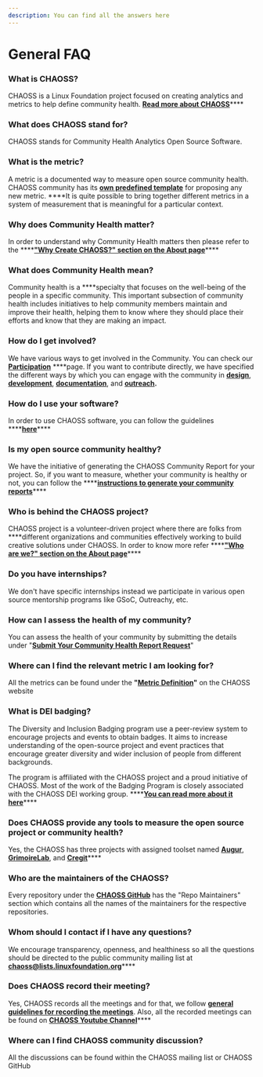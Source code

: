```yaml
---
description: You can find all the answers here
---
```


# General FAQ

### **What is CHAOSS?**

CHAOSS is a Linux Foundation project focused on creating analytics and metrics to help define community health. [**Read more about CHAOSS**](https://chaoss.community/about/)\*\*\*\*

### **What does CHAOSS stand for?**

CHAOSS stands for Community Health Analytics Open Source Software.

### **What is the metric?**

A metric is a documented way to measure open source community health. CHAOSS community has its [**own predefined template**](https://github.com/chaoss/metrics/blob/master/resources/metrics-template.md) for proposing any new metric. ****It is quite possible to bring together different metrics in a system of measurement that is meaningful for a particular context.

### **Why does Community Health matter?**

In order to understand why Community Health matters then please refer to the ****[**"Why Create CHAOSS?" section on the About page**](https://chaoss.community/about/)\*\*\*\*

### **What does Community Health mean?**

Community health is a ****specialty that focuses on the well-being of the people in a specific community. This important subsection of community health includes initiatives to help community members maintain and improve their health, helping them to know where they should place their efforts and know that they are making an impact.

### **How do I get involved?**

We have various ways to get involved in the Community. You can check our [**Participation**](https://chaoss.community/participate/) ****page. If you want to contribute directly, we have specified the different ways by which you can engage with the community in [**design**](https://handbook.chaoss.community/community-handbook/contributing/design), [**development**](https://handbook.chaoss.community/community-handbook/contributing/development), [**documentation**](https://handbook.chaoss.community/community-handbook/contributing/documentation), and [**outreach**](https://handbook.chaoss.community/community-handbook/contributing/outreach)**.**

### **How do I use your software?**

In order to use CHAOSS software, you can follow the guidelines ****[**here**](https://chaoss.community/software/)\*\*\*\*

### **Is my open source community healthy?**

We have the initiative of generating the CHAOSS Community Report for your project. So, if you want to measure, whether your community is healthy or not, you can follow the ****[**instructions to generate your community reports**](https://chaoss.community/community-reports/)\*\*\*\*

### **Who is behind the CHAOSS project?**

CHAOSS project is a volunteer-driven project where there are folks from ****different organizations and communities effectively working to build creative solutions under CHAOSS. In order to know more refer  ****[**"Who are we?" section on the About page**](https://chaoss.community/about/)\*\*\*\*

### **Do you have internships?**

We don't have specific internships instead we participate in various open source mentorship programs like GSoC, Outreachy, etc. 

### **How can I assess the health of my community?**

You can assess the health of your community by submitting the details under "[**Submit Your Community Health Report Request**](https://chaoss.community/community-reports/)"

### **Where can I find the relevant metric I am looking for?**

All the metrics can be found under the **"**[**Metric Definition**](https://chaoss.community/metrics/)**"** on the CHAOSS website

### **What is DEI badging?**

The Diversity and Inclusion Badging program use a peer-review system to encourage projects and events to obtain badges. It aims to increase understanding of the open-source project and event practices that encourage greater diversity and wider inclusion of people from different backgrounds.

The program is affiliated with the CHAOSS project and a proud initiative of CHAOSS. Most of the work of the Badging Program is closely associated with the CHAOSS DEI working group. ****[**You can read more about it here**](https://handbook.chaoss.community/community-handbook/badging/overview)\*\*\*\*

### **Does CHAOSS provide any tools to measure the open source project or community health?**

Yes, the CHAOSS has three projects with assigned toolset named [**Augur**](https://chaoss.community/software/#user-content-augur), [**GrimoireLab**](https://chaoss.community/software/#user-content-grimoirelab), and [**Cregit**](https://github.com/cregit/cregit)\*\*\*\*

### **Who are the maintainers of the CHAOSS?**

Every repository under the [**CHAOSS GitHub**](https://github.com/chaoss) has the "Repo Maintainers" section which contains all the names of the maintainers for the respective repositories.

### **Whom should I contact if I have any questions?**

We encourage transparency, openness, and healthiness so all the questions should be directed to the public community mailing list at [**chaoss@lists.linuxfoundation.org**](mailto:chaoss@lists.linuxfoundation.org%20)\*\*\*\*

### **Does CHAOSS record their meeting?**

Yes, CHAOSS records all the meetings and for that, we follow [**general guidelines for recording the meetings**](https://handbook.chaoss.community/community-handbook/community-initiatives/chaoss-meetings). Also, all the recorded meetings can be found on [**CHAOSS Youtube Channel**](https://www.youtube.com/channel/UCrG-a3hIc_hCEUWloG0gm9A)\*\*\*\*

### **Where can I find CHAOSS community discussion?**

All the discussions can be found within the CHAOSS mailing list or CHAOSS GitHub

